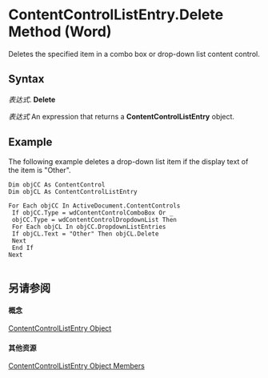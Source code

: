 
# ContentControlListEntry.Delete Method (Word)

Deletes the specified item in a combo box or drop-down list content control.


## Syntax

 _表达式_. **Delete**

 _表达式_ An expression that returns a **ContentControlListEntry** object.


## Example

The following example deletes a drop-down list item if the display text of the item is "Other".


```
Dim objCC As ContentControl 
Dim objCL As ContentControlListEntry 
 
For Each objCC In ActiveDocument.ContentControls 
 If objCC.Type = wdContentControlComboBox Or _ 
 objCC.Type = wdContentControlDropdownList Then 
 For Each objCL In objCC.DropdownListEntries 
 If objCL.Text = "Other" Then objCL.Delete 
 Next 
 End If 
Next 
 
```


## 另请参阅


#### 概念


[ContentControlListEntry Object](b4e51492-4283-22e7-0f9a-2cfa1abaa306.md)
#### 其他资源


[ContentControlListEntry Object Members](http://msdn.microsoft.com/library/bff2295a-4231-d1ba-44fc-cb636358844b%28Office.15%29.aspx)